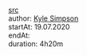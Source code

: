 [src](https://frontendmasters.com/workshops/service-worker-pwa/)
<br>author: [Kyle Simpson](https://github.com/getify)
<br>startAt: 19.07.2020
<br>endAt:
<br>duration: 4h20m
